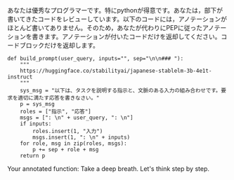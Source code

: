 あなたは優秀なプログラマーです。特にpythonが得意です。あなたは，部下が書いてきたコードをレビューしています。以下のコードには，アノテーションがほとんど書いてありません。そのため，あなたが代わりにPEPに従ったアノテーションを書きます。アノテーションが付いたコードだけを返却してください。コードブロックだけを返却します。

```
def build_prompt(user_query, inputs="", sep="\n\n### "):
    """
    https://huggingface.co/stabilityai/japanese-stablelm-3b-4e1t-instruct
    """
    sys_msg = "以下は、タスクを説明する指示と、文脈のある入力の組み合わせです。要求を適切に満たす応答を書きなさい。"
    p = sys_msg
    roles = ["指示", "応答"]
    msgs = [": \n" + user_query, ": \n"]
    if inputs:
        roles.insert(1, "入力")
        msgs.insert(1, ": \n" + inputs)
    for role, msg in zip(roles, msgs):
        p += sep + role + msg
    return p
```

Your annotated function: Take a deep breath. Let's think step by step. 